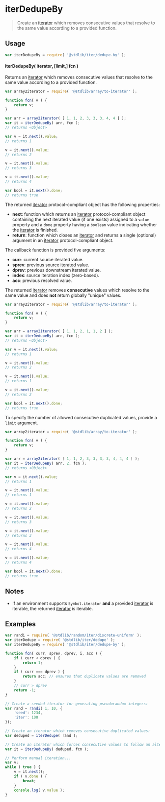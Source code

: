<!--

@license Apache-2.0

Copyright (c) 2019 The Stdlib Authors.

Licensed under the Apache License, Version 2.0 (the "License");
you may not use this file except in compliance with the License.
You may obtain a copy of the License at

   http://www.apache.org/licenses/LICENSE-2.0

Unless required by applicable law or agreed to in writing, software
distributed under the License is distributed on an "AS IS" BASIS,
WITHOUT WARRANTIES OR CONDITIONS OF ANY KIND, either express or implied.
See the License for the specific language governing permissions and
limitations under the License.

-->

# iterDedupeBy

> Create an [iterator][mdn-iterator-protocol] which removes consecutive values that resolve to the same value according to a provided function.

<!-- Section to include introductory text. Make sure to keep an empty line after the intro `section` element and another before the `/section` close. -->

<section class="intro">

</section>

<!-- /.intro -->

<!-- Package usage documentation. -->

<section class="usage">

## Usage

```javascript
var iterDedupeBy = require( '@stdlib/iter/dedupe-by' );
```

#### iterDedupeBy( iterator, \[limit,] fcn )

Returns an [iterator][mdn-iterator-protocol] which removes consecutive values that resolve to the same value according to a provided function.

```javascript
var array2iterator = require( '@stdlib/array/to-iterator' );

function fcn( v ) {
    return v;
}

var arr = array2iterator( [ 1, 1, 2, 3, 3, 3, 4, 4 ] );
var it = iterDedupeBy( arr, fcn );
// returns <Object>

var v = it.next().value;
// returns 1

v = it.next().value;
// returns 2

v = it.next().value;
// returns 3

v = it.next().value;
// returns 4

var bool = it.next().done;
// returns true
```

The returned [iterator][mdn-iterator-protocol] protocol-compliant object has the following properties:

-   **next**: function which returns an [iterator][mdn-iterator-protocol] protocol-compliant object containing the next iterated value (if one exists) assigned to a `value` property and a `done` property having a `boolean` value indicating whether the [iterator][mdn-iterator-protocol] is finished.
-   **return**: function which closes an [iterator][mdn-iterator-protocol] and returns a single (optional) argument in an [iterator][mdn-iterator-protocol] protocol-compliant object.

The callback function is provided five arguments:

-   **curr**: current source iterated value.
-   **sprev**: previous source iterated value.
-   **dprev**: previous downstream iterated value.
-   **index**: source iteration index (zero-based).
-   **acc**: previous resolved value.

The returned [iterator][mdn-iterator-protocol] removes **consecutive** values which resolve to the same value and does **not** return globally "unique" values.

```javascript
var array2iterator = require( '@stdlib/array/to-iterator' );

function fcn( v ) {
    return v;
}

var arr = array2iterator( [ 1, 1, 2, 1, 1, 2 ] );
var it = iterDedupeBy( arr, fcn );
// returns <Object>

var v = it.next().value;
// returns 1

v = it.next().value;
// returns 2

v = it.next().value;
// returns 1

v = it.next().value;
// returns 2

var bool = it.next().done;
// returns true
```

To specify the number of allowed consecutive duplicated values, provide a `limit` argument.

```javascript
var array2iterator = require( '@stdlib/array/to-iterator' );

function fcn( v ) {
    return v;
}

var arr = array2iterator( [ 1, 1, 2, 3, 3, 3, 3, 4, 4, 4 ] );
var it = iterDedupeBy( arr, 2, fcn );
// returns <Object>

var v = it.next().value;
// returns 1

v = it.next().value;
// returns 1

v = it.next().value;
// returns 2

v = it.next().value;
// returns 3

v = it.next().value;
// returns 3

v = it.next().value;
// returns 4

v = it.next().value;
// returns 4

var bool = it.next().done;
// returns true
```

</section>

<!-- /.usage -->

<!-- Package usage notes. Make sure to keep an empty line after the `section` element and another before the `/section` close. -->

<section class="notes">

## Notes

-   If an environment supports `Symbol.iterator` **and** a provided [iterator][mdn-iterator-protocol] is iterable, the returned [iterator][mdn-iterator-protocol] is iterable.

</section>

<!-- /.notes -->

<!-- Package usage examples. -->

<section class="examples">

## Examples

<!-- eslint no-undef: "error" -->

```javascript
var randi = require( '@stdlib/random/iter/discrete-uniform' );
var iterDedupe = require( '@stdlib/iter/dedupe' );
var iterDedupeBy = require( '@stdlib/iter/dedupe-by' );

function fcn( curr, sprev, dprev, i, acc ) {
    if ( curr < dprev ) {
        return 1;
    }
    if ( curr === dprev ) {
        return acc; // ensures that duplicate values are removed
    }
    // curr > dprev
    return -1;
}

// Create a seeded iterator for generating pseudorandom integers:
var rand = randi( 1, 10, {
    'seed': 1234,
    'iter': 100
});

// Create an iterator which removes consecutive duplicated values:
var deduped = iterDedupe( rand );

// Create an iterator which forces consecutive values to follow an alternating less than, greater than pattern:
var it = iterDedupeBy( deduped, fcn );

// Perform manual iteration...
var v;
while ( true ) {
    v = it.next();
    if ( v.done ) {
        break;
    }
    console.log( v.value );
}
```

</section>

<!-- /.examples -->

<!-- Section to include cited references. If references are included, add a horizontal rule *before* the section. Make sure to keep an empty line after the `section` element and another before the `/section` close. -->

<section class="references">

</section>

<!-- /.references -->

<!-- Section for all links. Make sure to keep an empty line after the `section` element and another before the `/section` close. -->

<section class="links">

[mdn-iterator-protocol]: https://developer.mozilla.org/en-US/docs/Web/JavaScript/Reference/Iteration_protocols#The_iterator_protocol

</section>

<!-- /.links -->

